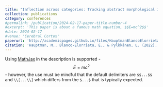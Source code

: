 ```yaml
---
title: "Inflection across categories: Tracking abstract morphological inflection in language production with MEG"
collection: publications
category: conferences
#permalink: /publication/2024-02-17-paper-title-number-4
#excerpt: 'This paper is about a famous math equation, $$E=mc^2$$'
#date: 2024-02-17
#venue: 'Cerebral Cortex'
paperurl: 'http://academicpages.github.io/files/HauptmanBlancoElorrietaPylkkanen.pdf'
citation: 'Hauptman, M., Blanco-Elorrieta, E., & Pylkkänen, L. (2022). Inflection across categories: Tracking abstract morphological processing in language production with MEG. <i>Cerebral Cortex, 32</i>8, 1721-1736.'
---
```


Using [MathJax](https://www.mathjax.org/) in the description is supported - $$E=mc^2$$ - however, the use must be mindful that the default delimiters are `$$...$$` and `\\[...\\]` which differs from the `$...$` that is typically expected.
